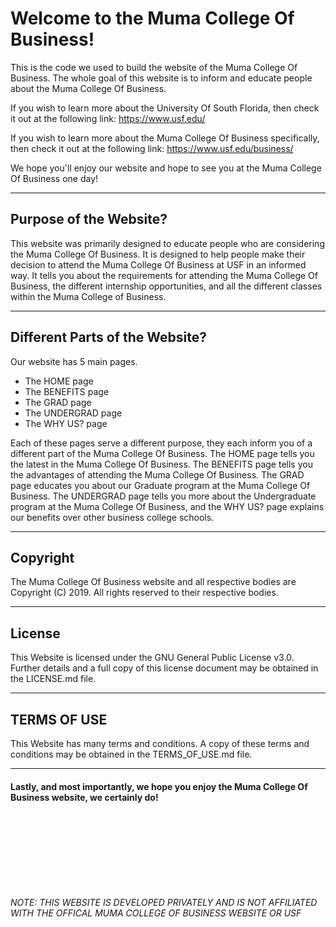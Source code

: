 <h1> Welcome to the Muma College Of Business!</h1>
This is the code we used to build the website of the Muma College Of Business. The whole goal of this website is to inform and 
educate people about the Muma College Of Business.

If you wish to learn more about the University Of South Florida, then check it out at the following link: https://www.usf.edu/

If you wish to learn more about the Muma College Of Business specifically, then check it out at the following link: https://www.usf.edu/business/

We hope you'll enjoy our website and hope to see you at the Muma College Of Business one day!

<hr />

<h2> Purpose of the Website? </h2>
This website was primarily designed to educate people who are considering the Muma College Of Business. It is designed to help 
people make their decision to attend the Muma College Of Business at USF in an informed way. It tells you about the requirements 
for attending the Muma College Of Business, the different internship opportunities, and all the different classes within the 
Muma College of Business.

<hr />

<h2> Different Parts of the Website? </h2>
Our website has 5 main pages. 
<ul>
<li>The HOME page</li>
<li>The BENEFITS page</li> 
<li>The GRAD page</li> 
<li>The UNDERGRAD page</li> 
<li>The WHY US? page</li>
</ul>
Each of 
these pages serve a different purpose, they each inform you of a different part of the Muma College Of Business. The HOME page tells
you the latest in the Muma College Of Business. The BENEFITS page tells you the advantages of attending the Muma College Of Business.
The GRAD page educates you about our Graduate program at the Muma College Of Business. The UNDERGRAD page tells you more about the 
Undergraduate program at the Muma College Of Business, and the WHY US? page explains our benefits over other business college schools.

<hr />

<h2> Copyright </h2>
The Muma College Of Business website and all respective bodies are Copyright (C) 2019. All rights reserved to their respective bodies.

<hr />

<h2> License </h2>
This Website is licensed under the GNU General Public License v3.0. Further details and a full copy of this license document may be 
obtained in the LICENSE.md file.

<hr />

<h2> TERMS OF USE </h2>
This Website has many terms and conditions. A copy of these terms and conditions may be obtained in the TERMS_OF_USE.md file.

<hr />

<h4> Lastly, and most importantly, we hope you enjoy the Muma College Of Business website, we certainly do! </h4>

<br />
<br />
<br />
<br />
<br />
<br />
<br />

<i>NOTE: THIS WEBSITE IS DEVELOPED PRIVATELY AND IS NOT AFFILIATED WITH THE OFFICAL MUMA COLLEGE OF BUSINESS WEBSITE OR USF</i>
